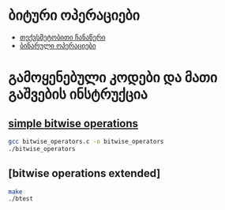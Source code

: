 # ბიტური ოპერაციები

- [თექვსმეტობითი ჩანაწერი](https://simple.wikipedia.org/wiki/Hexadecimal#:~:text=The%20hexadecimal%20numeral%20system%2C%20often,numbers%20and%20six%20extra%20symbols.)
- [ბინარული ოპერაციები](https://www.geeksforgeeks.org/bitwise-operators-in-c-cpp/)

# გამოყენებული კოდები და მათი გაშვების ინსტრუქცია

## [simple bitwise operations](https://github.com/freeuni-paradigms/2021/tree/master/Content/Seminars/Gvantsa/S02_Bitwise_Operations/bitwise_operators.c)

```sh
gcc bitwise_operators.c -o bitwise_operators
./bitwise_operators
```

## [bitwise operations extended]

```sh
make
./btest
```

